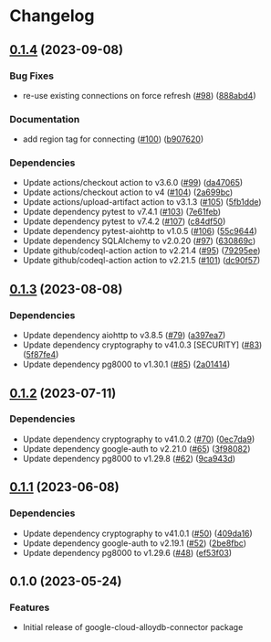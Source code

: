 # Changelog

## [0.1.4](https://github.com/GoogleCloudPlatform/alloydb-python-connector/compare/v0.1.3...v0.1.4) (2023-09-08)


### Bug Fixes

* re-use existing connections on force refresh ([#98](https://github.com/GoogleCloudPlatform/alloydb-python-connector/issues/98)) ([888abd4](https://github.com/GoogleCloudPlatform/alloydb-python-connector/commit/888abd49202950a54a100e41f4d22821445b8798))


### Documentation

* add region tag for connecting ([#100](https://github.com/GoogleCloudPlatform/alloydb-python-connector/issues/100)) ([b907620](https://github.com/GoogleCloudPlatform/alloydb-python-connector/commit/b90762060816bc536b805903f4cb8074a7439c61))


### Dependencies

* Update actions/checkout action to v3.6.0 ([#99](https://github.com/GoogleCloudPlatform/alloydb-python-connector/issues/99)) ([da47065](https://github.com/GoogleCloudPlatform/alloydb-python-connector/commit/da47065b7a6e107b7e521270250941c2a37dbd22))
* Update actions/checkout action to v4 ([#104](https://github.com/GoogleCloudPlatform/alloydb-python-connector/issues/104)) ([2a699bc](https://github.com/GoogleCloudPlatform/alloydb-python-connector/commit/2a699bcc5210828c5c5e7909c43bf184a8c223a3))
* Update actions/upload-artifact action to v3.1.3 ([#105](https://github.com/GoogleCloudPlatform/alloydb-python-connector/issues/105)) ([5fb1dde](https://github.com/GoogleCloudPlatform/alloydb-python-connector/commit/5fb1dde3153e1a298f8036e818b29859e2b745a6))
* Update dependency pytest to v7.4.1 ([#103](https://github.com/GoogleCloudPlatform/alloydb-python-connector/issues/103)) ([7e61feb](https://github.com/GoogleCloudPlatform/alloydb-python-connector/commit/7e61febe19caa293030b2038fcd6d38ad5e28cac))
* Update dependency pytest to v7.4.2 ([#107](https://github.com/GoogleCloudPlatform/alloydb-python-connector/issues/107)) ([c84df50](https://github.com/GoogleCloudPlatform/alloydb-python-connector/commit/c84df5014864a7b726a0637ed1378591aef282ae))
* Update dependency pytest-aiohttp to v1.0.5 ([#106](https://github.com/GoogleCloudPlatform/alloydb-python-connector/issues/106)) ([55c9644](https://github.com/GoogleCloudPlatform/alloydb-python-connector/commit/55c9644edd5e04915f07fcb76776095d83789228))
* Update dependency SQLAlchemy to v2.0.20 ([#97](https://github.com/GoogleCloudPlatform/alloydb-python-connector/issues/97)) ([630869c](https://github.com/GoogleCloudPlatform/alloydb-python-connector/commit/630869cb2dbd88878c9b0ac18fa247f6aa2e82cb))
* Update github/codeql-action action to v2.21.4 ([#95](https://github.com/GoogleCloudPlatform/alloydb-python-connector/issues/95)) ([79295ee](https://github.com/GoogleCloudPlatform/alloydb-python-connector/commit/79295ee52ff43e7438f6430af520a811e3c214c5))
* Update github/codeql-action action to v2.21.5 ([#101](https://github.com/GoogleCloudPlatform/alloydb-python-connector/issues/101)) ([dc90f57](https://github.com/GoogleCloudPlatform/alloydb-python-connector/commit/dc90f574d528ee82697077b2fc91c96be940744e))

## [0.1.3](https://github.com/GoogleCloudPlatform/alloydb-python-connector/compare/v0.1.2...v0.1.3) (2023-08-08)


### Dependencies

* Update dependency aiohttp to v3.8.5 ([#79](https://github.com/GoogleCloudPlatform/alloydb-python-connector/issues/79)) ([a397ea7](https://github.com/GoogleCloudPlatform/alloydb-python-connector/commit/a397ea7be96bc27abc9fc2a03a208c766924e72e))
* Update dependency cryptography to v41.0.3 [SECURITY] ([#83](https://github.com/GoogleCloudPlatform/alloydb-python-connector/issues/83)) ([5f87fe4](https://github.com/GoogleCloudPlatform/alloydb-python-connector/commit/5f87fe415a73fd4a269355dded8f62eececf8855))
* Update dependency pg8000 to v1.30.1 ([#85](https://github.com/GoogleCloudPlatform/alloydb-python-connector/issues/85)) ([2a01414](https://github.com/GoogleCloudPlatform/alloydb-python-connector/commit/2a01414f221f2e208f3dae073d3700fcd8dbec74))

## [0.1.2](https://github.com/GoogleCloudPlatform/alloydb-python-connector/compare/v0.1.1...v0.1.2) (2023-07-11)


### Dependencies

* Update dependency cryptography to v41.0.2 ([#70](https://github.com/GoogleCloudPlatform/alloydb-python-connector/issues/70)) ([0ec7da9](https://github.com/GoogleCloudPlatform/alloydb-python-connector/commit/0ec7da987ea1802ad394592feb8bc1f4d41b7c8f))
* Update dependency google-auth to v2.21.0 ([#65](https://github.com/GoogleCloudPlatform/alloydb-python-connector/issues/65)) ([3f98082](https://github.com/GoogleCloudPlatform/alloydb-python-connector/commit/3f9808283d9983e0f7f02a814d3360582ae0656e))
* Update dependency pg8000 to v1.29.8 ([#62](https://github.com/GoogleCloudPlatform/alloydb-python-connector/issues/62)) ([9ca943d](https://github.com/GoogleCloudPlatform/alloydb-python-connector/commit/9ca943d89125a4bf220a3b54358514500c474f74))

## [0.1.1](https://github.com/GoogleCloudPlatform/alloydb-python-connector/compare/v0.1.0...v0.1.1) (2023-06-08)


### Dependencies

* Update dependency cryptography to v41.0.1 ([#50](https://github.com/GoogleCloudPlatform/alloydb-python-connector/issues/50)) ([409da16](https://github.com/GoogleCloudPlatform/alloydb-python-connector/commit/409da169e93c4739dd92d6364355b2fdbeea6ed1))
* Update dependency google-auth to v2.19.1 ([#52](https://github.com/GoogleCloudPlatform/alloydb-python-connector/issues/52)) ([2be8fbc](https://github.com/GoogleCloudPlatform/alloydb-python-connector/commit/2be8fbc897035ce9a88719b5317a413073408e91))
* Update dependency pg8000 to v1.29.6 ([#48](https://github.com/GoogleCloudPlatform/alloydb-python-connector/issues/48)) ([ef53f03](https://github.com/GoogleCloudPlatform/alloydb-python-connector/commit/ef53f0394f87e6589adbe208a519ba2c8631aab2))

## 0.1.0 (2023-05-24)


### Features

* Initial release of google-cloud-alloydb-connector package
